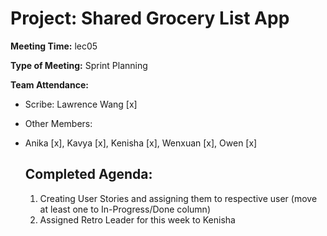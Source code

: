 # Project: Shared Grocery List App

**Meeting Time:** lec05

**Type of Meeting:** Sprint Planning

**Team Attendance:**

- Scribe:
  Lawrence Wang [x]

- Other Members:
- Anika [x],
  Kavya [x],
  Kenisha [x],
  Wenxuan [x],
  Owen [x]

  ## Completed Agenda:
  1. Creating User Stories and assigning them to respective user (move at least one to In-Progress/Done column)
  2. Assigned Retro Leader for this week to Kenisha
